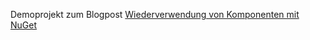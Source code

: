 Demoprojekt zum Blogpost [Wiederverwendung von Komponenten mit NuGet](http://blog.anrichter.net/2014/07/wiederverwendung-von-komponenten-mit-nuget/)